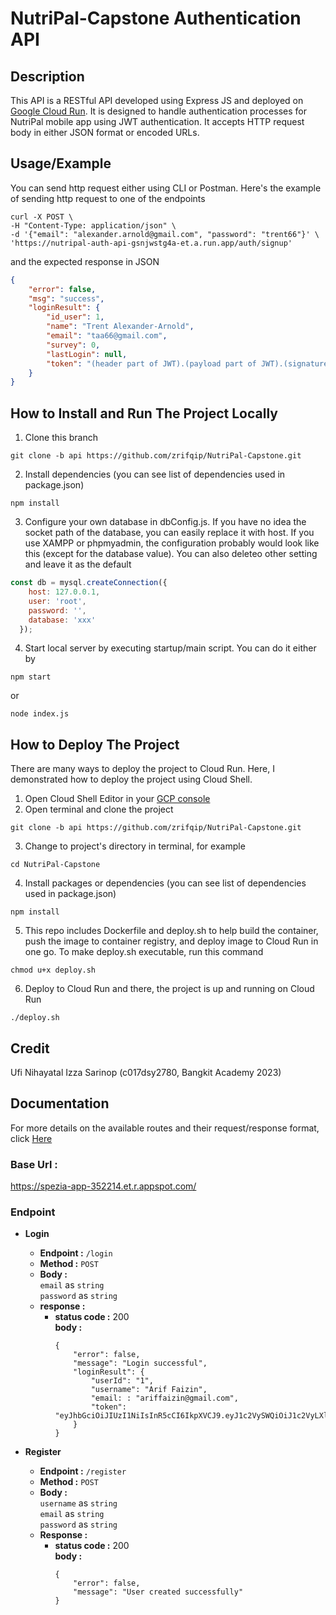 # NutriPal-Capstone Authentication API

## Description
This API is a RESTful API developed using Express JS and deployed on [Google Cloud Run](https://cloud.google.com/run). It is designed to handle authentication processes for NutriPal mobile app using JWT authentication. It accepts HTTP request body in either JSON format or encoded URLs.

## Usage/Example
You can send http request either using CLI or Postman. Here's the example of sending http request to one of the endpoints
```cli
curl -X POST \
-H "Content-Type: application/json" \
-d '{"email": "alexander.arnold@gmail.com", "password": "trent66"}' \
'https://nutripal-auth-api-gsnjwstg4a-et.a.run.app/auth/signup'
```
and the expected response in JSON
```json
{
    "error": false,
    "msg": "success",
    "loginResult": {
        "id_user": 1,
        "name": "Trent Alexander-Arnold",
        "email": "taa66@gmail.com",
        "survey": 0,
        "lastLogin": null,
        "token": "(header part of JWT).(payload part of JWT).(signature part of JWT)"
    }
}
```

## How to Install and Run The Project Locally
1. Clone this branch 
```git 
git clone -b api https://github.com/zrifqip/NutriPal-Capstone.git
```
2. Install dependencies (you can see list of dependencies used in package.json)
```node
npm install
```
3. Configure your own database in dbConfig.js. If you have no idea the socket path of the database, you can easily replace it with host. If you use XAMPP or phpmyadmin, the configuration probably would look like this (except for the database value). You can also deleteo other setting and leave it as the default
```javascript
const db = mysql.createConnection({
    host: 127.0.0.1,
    user: 'root',
    password: '',
    database: 'xxx'
  });
```
4. Start local server by executing startup/main script. You can do it either by
```node
npm start
```
or
```node
node index.js
```

## How to Deploy The Project
There are many ways to deploy the project to Cloud Run. Here, I demonstrated how to deploy the project using Cloud Shell.
1. Open Cloud Shell Editor in your [GCP console](https://shell.cloud.google.com/)
2. Open terminal and clone the project
```git 
git clone -b api https://github.com/zrifqip/NutriPal-Capstone.git
```
3. Change to project's directory in terminal, for example
```cli
cd NutriPal-Capstone
```
4. Install packages or dependencies (you can see list of dependencies used in package.json)
```node
npm install
```
5. This repo includes Dockerfile and deploy.sh to help build the container, push the image to container registry, and deploy image to Cloud Run in one go. To make deploy.sh executable, run this command
```cli
chmod u+x deploy.sh
```
6. Deploy to Cloud Run and there, the project is up and running on Cloud Run
```cli
./deploy.sh
```

## Credit
Ufi Nihayatal Izza Sarinop (c017dsy2780, Bangkit Academy 2023)

## Documentation
 For more details on the available routes and their request/response format, click [Here](https://tinyurl.com/nutripalAuthAPIDocumentation)
 
### Base Url : 
https://spezia-app-352214.et.r.appspot.com/
### Endpoint 
* **Login**
  * **Endpoint :** `/login`
  * **Method :** `POST`
  * **Body :** </br>
    `email` as `string`</br>
    `password` as `string`
  * **response :** </br>
    * **status code :** 200 </br>
      **body :**
      ```
      {
          "error": false,
          "message": "Login successful",
          "loginResult": {
              "userId": "1",
              "username": "Arif Faizin",
              "email: : "ariffaizin@gmail.com",
              "token": "eyJhbGciOiJIUzI1NiIsInR5cCI6IkpXVCJ9.eyJ1c2VySWQiOiJ1c2VyLXlqNXBjX0xBUkNfQWdLNjEiLCJpYXQiOjE2NDE3OTk5NDl9.flEMaQ7zsdYkxuyGbiXjEDXO8kuDTcI__3UjCwt6R_I"
          }
      }
      ```

* **Register**
  * **Endpoint :** `/register`
  * **Method :** `POST`
  * **Body :** </br>
    `username` as `string` </br>
    `email` as `string` </br>
    `password` as `string`
  * **Response :** </br>
    * **status code :** 200 </br>
      **body :**
      ```
      {
          "error": false,
          "message": "User created successfully"
      }
      ```
